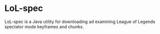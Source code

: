 LoL-spec
========

LoL-spec is a Java utility for downloading ad examining League of Legends spectator mode keyframes and chunks.
